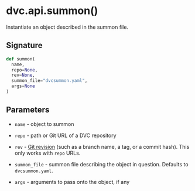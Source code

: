 # dvc.api.summon()

Instantiate an object described in the summon file.

## Signature

```py
def summon(
  name,
  repo=None,
  rev=None,
  summon_file="dvcsummon.yaml",
  args=None
)
```

## Parameters

- `name` - object to summon

- `repo` - path or Git URL of a DVC repository

- `rev` -
  [Git revision](https://git-scm.com/book/en/v2/Git-Internals-Git-References)
  (such as a branch name, a tag, or a commit hash). This only works with `repo`
  URLs.

- `summon_file` - summon file describing the object in question. Defaults to
  `dvcsummon.yaml`.

- `args` - arguments to pass onto the object, if any

